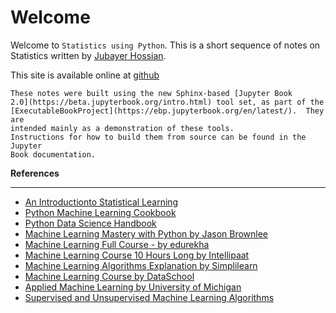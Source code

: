 # Welcome
Welcome to `Statistics using Python`. This is a short sequence of notes on Statistics written by [Jubayer Hossian](https://jhossain.me/).

This site is available online at [github](https://hossainlab.github.io/statsandpy/)


```{note}
These notes were built using the new Sphinx-based [Jupyter Book
2.0](https://beta.jupyterbook.org/intro.html) tool set, as part of the
[ExecutableBookProject](https://ebp.jupyterbook.org/en/latest/).  They are
intended mainly as a demonstration of these tools.
Instructions for how to build them from source can be found in the Jupyter
Book documentation.
```


**References** <hr>
* [An Introductionto Statistical Learning](https://faculty.marshall.usc.edu/gareth-james/ISL/ISLR%20Seventh%20Printing.pdf)
* [Python Machine Learning Cookbook](https://www.oreilly.com/library/view/python-machine-learning/9781786464477/)
* [Python Data Science Handbook](https://jakevdp.github.io/PythonDataScienceHandbook/)
* [Machine Learning Mastery with Python by Jason Brownlee](https://machinelearningmastery.com/)
* [Machine Learning Full Course - by edurekha](https://youtu.be/GwIo3gDZCVQ?list=PL9ooVrP1hQOHUfd-g8GUpKI3hHOwM_9Dn)
* [Machine Learning Course 10 Hours Long by Intellipaat](https://youtu.be/uOVhmOzX4VE)
* [Machine Learning Algorithms Explanation by Simplilearn](https://www.youtube.com/playlist?list=PLEiEAq2VkUULNa6MHQAZSOBxzB6HHFXj4)
* [Machine Learning Course by DataSchool](https://www.dataschool.io/ml-courses/)
* [Applied Machine Learning by University of Michigan](https://www.coursera.org/learn/python-machine-learning)
* [Supervised and Unsupervised Machine Learning Algorithms](https://machinelearningmastery.com/supervised-and-unsupervised-machine-learning-algorithms/)

